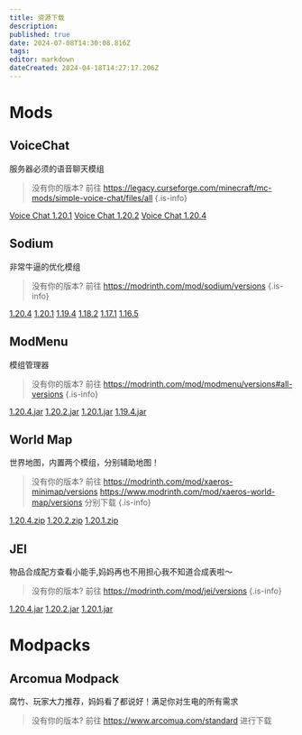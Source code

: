 ```yaml
---
title: 资源下载
description: 
published: true
date: 2024-07-08T14:30:08.816Z
tags: 
editor: markdown
dateCreated: 2024-04-18T14:27:17.206Z
---
```


# Mods
## VoiceChat
服务器必须的语音聊天模组

> 没有你的版本? 前往 https://legacy.curseforge.com/minecraft/mc-mods/simple-voice-chat/files/all
{.is-info}

[Voice Chat 1.20.1](https://file.shbsme.top/#/?code=LDM19)
[Voice Chat 1.20.2](https://file.shbsme.top/#/?code=UMWKG)
[Voice Chat 1.20.4](https://file.shbsme.top/#/?code=H1GSH)

## Sodium
非常牛逼的优化模组
> 没有你的版本? 前往 https://modrinth.com/mod/sodium/versions
{.is-info}

[1.20.4](/sodium-fabric-0.5.8+mc1.20.4.jar)
[1.20.1](/sodium-fabric-0.5.8+mc1.20.1.jar)
[1.19.4](/sodium-fabric-mc1.19.4-0.4.10+build.24.jar)
[1.18.2](/sodium-fabric-mc1.18.2-0.4.1+build.15.jar)
[1.17.1](/sodium-fabric-mc1.17.1-0.3.4+build.13.jar)
[1.16.5](/sodium-fabric-mc1.16.5-0.2.0+build.4_(1).jar)

## ModMenu
模组管理器
> 没有你的版本? 前往 https://modrinth.com/mod/modmenu/versions#all-versions
{.is-info}

[1.20.4.jar](/1.20.4.jar)
[1.20.2.jar](/1.20.2.jar)
[1.20.1.jar](/1.20.1.jar)
[1.19.4.jar](/1.19.4.jar)

## World Map
世界地图，内置两个模组，分别辅助地图！
> 没有你的版本? 前往 
https://modrinth.com/mod/xaeros-minimap/versions
https://www.modrinth.com/mod/xaeros-world-map/versions
分别下载
{.is-info}

[1.20.4.zip](/worldmap/1.20.4.zip)
[1.20.2.zip](/worldmap/1.20.2.zip)
[1.20.1.zip](/worldmap/1.20.1.zip)

## JEI
物品合成配方查看小能手,妈妈再也不用担心我不知道合成表啦～
> 没有你的版本? 前往 https://modrinth.com/mod/jei/versions
{.is-info}

[1.20.4.jar](/jei-1.20.4-fabric-17.3.0.48.jar)
[1.20.2.jar](/jei-1.20.2-fabric-16.0.0.2.jar)
[1.20.1.jar](/jei-1.20.1-fabric-15.3.0.4.jar)

# Modpacks
## Arcomua Modpack
腐竹、玩家大力推荐，妈妈看了都说好！满足你对生电的所有需求
> 没有你的版本? 前往 
https://www.arcomua.com/standard
进行下载